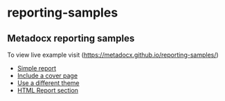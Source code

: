 # reporting-samples

## Metadocx reporting samples

To view live example visit (https://metadocx.github.io/reporting-samples/)

- [Simple report](samples/simple-report)
- [Include a cover page](samples/cover-page)
- [Use a different theme](samples/theme)
- [HTML Report section](samples/html-section)
